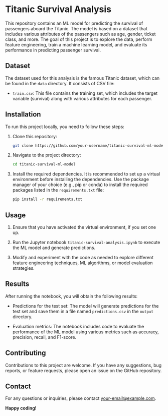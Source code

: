 # Titanic Survival Analysis

This repository contains an ML model for predicting the survival of passengers aboard the Titanic. The model is based on a dataset that includes various attributes of the passengers such as age, gender, ticket class, and more. The goal of this project is to explore the data, perform feature engineering, train a machine learning model, and evaluate its performance in predicting passenger survival.

## Dataset

The dataset used for this analysis is the famous Titanic dataset, which can be found in the `data` directory. It consists of CSV file:

- `train.csv`: This file contains the training set, which includes the target variable (survival) along with various attributes for each passenger.

## Installation

To run this project locally, you need to follow these steps:

1. Clone this repository:

   ```bash
   git clone https://github.com/your-username/titanic-survival-ml-model.git
   ```

2. Navigate to the project directory:

   ```bash
   cd titanic-survival-ml-model
   ```

3. Install the required dependencies. It is recommended to set up a virtual environment before installing the dependencies. Use the package manager of your choice (e.g., pip or conda) to install the required packages listed in the `requirements.txt` file:

   ```bash
   pip install -r requirements.txt
   ```

## Usage

1. Ensure that you have activated the virtual environment, if you set one up.

2. Run the Jupyter notebook `titanic-survival-analysis.ipynb` to execute the ML model and generate predictions.

3. Modify and experiment with the code as needed to explore different feature engineering techniques, ML algorithms, or model evaluation strategies.

## Results

After running the notebook, you will obtain the following results:

- Predictions for the test set: The model will generate predictions for the test set and save them in a file named `predictions.csv` in the `output` directory.

- Evaluation metrics: The notebook includes code to evaluate the performance of the ML model using various metrics such as accuracy, precision, recall, and F1-score.

## Contributing

Contributions to this project are welcome. If you have any suggestions, bug reports, or feature requests, please open an issue on the GitHub repository.

## Contact

For any questions or inquiries, please contact [your-email@example.com](mailto:ayeshaf2529@gmail.com).

**Happy coding!**
